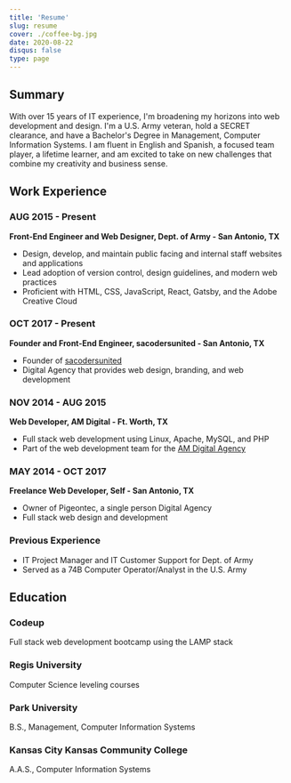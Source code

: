 ```yaml
---
title: 'Resume'
slug: resume
cover: ./coffee-bg.jpg
date: 2020-08-22
disqus: false
type: page
---
```


## Summary

With over 15 years of IT experience, I'm broadening my horizons into web development and design. I'm a U.S. Army veteran, hold a SECRET clearance, and have a Bachelor's Degree in Management, Computer Information Systems. I am fluent in English and Spanish, a focused team player, a lifetime learner, and am excited to take on new challenges that combine my creativity and business sense.

## Work Experience

### AUG 2015 - Present

**Front-End Engineer and Web Designer, Dept. of Army - San Antonio, TX**

- Design, develop, and maintain public facing and internal staff websites and applications
- Lead adoption of version control, design guidelines, and modern web practices
- Proficient with  HTML, CSS, JavaScript, React, Gatsby, and the Adobe Creative Cloud

### OCT 2017 - Present

**Founder and Front-End Engineer, sacodersunited - San Antonio, TX**

- Founder of [sacodersunited](https://sacodersunited.com/)
- Digital Agency that provides web design, branding, and web development


### NOV 2014 - AUG 2015

**Web Developer, AM Digital - Ft. Worth, TX**

- Full stack web development using Linux, Apache, MySQL, and PHP
- Part of the web development team for the [AM Digital Agency][amwebsite]

### MAY 2014 - OCT 2017

**Freelance Web Developer, Self - San Antonio, TX**

- Owner of Pigeontec, a single person Digital Agency
- Full stack web design and development

### Previous Experience

- IT Project Manager and IT Customer Support for Dept. of Army
- Served as a 74B Computer Operator/Analyst in the U.S. Army

## Education

### Codeup

Full stack web development bootcamp using the LAMP stack

### Regis University

Computer Science leveling courses

### Park University

B.S., Management, Computer Information Systems

### Kansas City Kansas Community College

A.A.S., Computer Information Systems

[community-helpers]: http://community-helpers.com/
[react-blog]: http://frankpigeon.com
[david-portillo]: http://davidportillotenor.com/
[sean-dorr]: http://seandorr.com/
[amwebsite]: http://am.digital/
